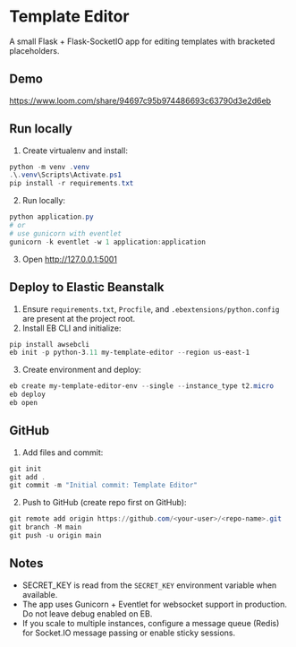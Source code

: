 # Template Editor

A small Flask + Flask-SocketIO app for editing templates with bracketed placeholders.

## Demo
https://www.loom.com/share/94697c95b974486693c63790d3e2d6eb 
## Run locally

1. Create virtualenv and install:

```powershell
python -m venv .venv
.\.venv\Scripts\Activate.ps1
pip install -r requirements.txt
```

2. Run locally:

```powershell
python application.py
# or
# use gunicorn with eventlet
gunicorn -k eventlet -w 1 application:application
```

3. Open http://127.0.0.1:5001

## Deploy to Elastic Beanstalk

1. Ensure `requirements.txt`, `Procfile`, and `.ebextensions/python.config` are present at the project root.
2. Install EB CLI and initialize:

```powershell
pip install awsebcli
eb init -p python-3.11 my-template-editor --region us-east-1
```

3. Create environment and deploy:

```powershell
eb create my-template-editor-env --single --instance_type t2.micro
eb deploy
eb open
```

## GitHub

1. Add files and commit:

```powershell
git init
git add .
git commit -m "Initial commit: Template Editor"
```

2. Push to GitHub (create repo first on GitHub):

```powershell
git remote add origin https://github.com/<your-user>/<repo-name>.git
git branch -M main
git push -u origin main
```

## Notes

- SECRET_KEY is read from the `SECRET_KEY` environment variable when available.
- The app uses Gunicorn + Eventlet for websocket support in production. Do not leave debug enabled on EB.
- If you scale to multiple instances, configure a message queue (Redis) for Socket.IO message passing or enable sticky sessions.
